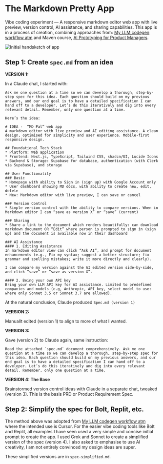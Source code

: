 # The Markdown Pretty App
Vibe coding experiment — A responsive markdown editor web app with live preview, version control, AI assistance, and sharing capabilities. This app is in a process of creation, combining approaches from: [My LLM codegen workflow atm](https://harper.blog/2025/02/16/my-llm-codegen-workflow-atm/) and Maven course, [AI Prototyping for Product Managers](https://maven.com/tech-for-product/ai-prototyping-for-product-managers).

![Initial handsketch of app](https://michellepace.github.io/markdown-pretty-app/images/handsketch_overview.jpg)

## Step 1: Create `spec.md` from an idea

**VERSION 1:**

In a Claude chat, I started with:

```
Ask me one question at a time so we can develop a thorough, step-by-step spec for this idea. Each question should build on my previous answers, and our end goal is to have a detailed specification I can hand off to a developer. Let’s do this iteratively and dig into every relevant detail. Remember, only one question at a time.

Here’s the idea:

# IDEA -  “MD Pal” web app
A markdown editor with live preview and AI editing assistance. A clean design, optimised for simplicity and user experience. Mobile-first responsive design.

## Foundational Tech Stack
* Platform: Web application
* Frontend: Next.js, TypeScript, Tailwind CSS, shadcn/UI, Lucide Icons
* Backend & Storage: Supabase for database, authentication (with Clerk via Supabase), and storage

## User Functionality
### Basic
* Homepage with ability to Sign in (sign up) with Google Account only
* User dashboard showing MD docs, with ability to create new, edit, delete
* New: Markdown editor with live preview, I can save or cancel

### Version Control
* Simple version control with the ability to compare versions. When in Markdown editor I can “save as version X” or “save” (current)

### Sharing
* Share a link to the document which renders beautifully: can download markdown document OR “Edit” where person is prompted to sign in (sign up) and the document is available now in their dashboard 

### AI Assistance
#### 1. Editing Assistance
In markdown editor view can click “Ask AI”, and prompt for document enhancements (e.g., Fix my syntax; suggest a better structure; fix grammar and spelling mistakes; write it more directly and clearly). 

I can compare my version against the AI edited version side-by-side, and click “save” or “save as version X”.

#### 2. Being your own API key
Bring your own LLM API key for AI assistance. Limited to predefined companies and models (e.g, Anthropic, API key, select model to use: where only Sonnet 3.5 or Sonnet 3.7 are allowed).
```

At the natural conclusion, Claude produced `Spec.md (version 1)`

**VERSION 2:**

Manuallt edited (version 1) to align to more of what I wanted.

**VERSION 3:**

Gave (version 2) to Claude again, same instruction:

```
Read the attached `spec.md` document comprehensively. Ask me one question at a time so we can develop a thorough, step-by-step spec for this idea. Each question should build on my previous answers, and our end goal is to have a detailed specification I can hand off to a developer. Let’s do this iteratively and dig into every relevant detail. Remember, only one question at a time.
```

**VERSION 4: The Base**

Brainstormed version control ideas with Claude in a separate chat, tweaked (version 3). This is the basis PRD or Product Requirement Spec.

## Step 2: Simplify the spec for Bolt, Replit, etc.
The method above was adopted from [My LLM codegen workflow atm](https://harper.blog/2025/02/16/my-llm-codegen-workflow-atm/) where the intended use is Cursor. For the easier vibe coding tools like Bolt and Replit, all examples I have seen used a very simple and concise initial prompt to create the app. I used Grok and Sonnet to create a simplified version of the spec (version 4). I also asked to emphasise to use AI creativity, I am not entirely convinced my design ideas are super.

These simplified versions are in `spec-simplified.md`.